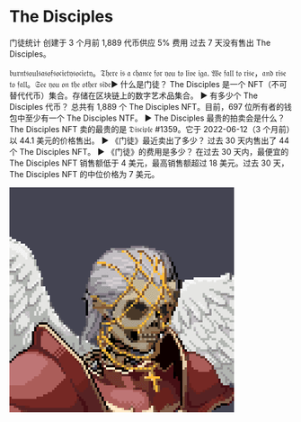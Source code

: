 # The Disciples

门徒统计
创建于 3 个月前
1,889 代币供应
5% 费用
过去 7 天没有售出 The Disciples。

𝔟𝔲𝔯𝔫𝔱𝔰𝔬𝔲𝔩𝔰𝔞𝔰𝔬𝔣𝔰𝔬𝔠𝔦𝔢𝔱𝔶𝔰𝔬𝔠𝔦𝔢𝔱𝔶。𝔗𝔥𝔢𝔯𝔢 𝔦𝔰 𝔞 𝔠𝔥𝔞𝔫𝔠𝔢 𝔣𝔬𝔯 𝔶𝔬𝔲 𝔱𝔬 𝔩𝔦𝔳𝔢 𝔦𝔤𝔞. 𝔚𝔢 𝔣𝔞𝔩𝔩 𝔱𝔬 𝔯𝔦𝔰𝔢，𝔞𝔫𝔡 𝔯𝔦𝔰𝔢 𝔱𝔬 𝔣𝔞𝔩𝔩。𝔖𝔢𝔢 𝔶𝔬𝔲 𝔬𝔫 𝔱𝔥𝔢 𝔬𝔱𝔥𝔢𝔯 𝔰𝔦𝔡𝔢▶ 什么是门徒？
The Disciples 是一个 NFT（不可替代代币）集合。存储在区块链上的数字艺术品集合。
▶ 有多少个 The Disciples 代币？
总共有 1,889 个 The Disciples NFT。目前，697 位所有者的钱包中至少有一个 The Disciples NTF。
▶ The Disciples 最贵的拍卖会是什么？
The Disciples NFT 卖的最贵的是 𝔇𝔦𝔰𝔠𝔦𝔭𝔩𝔢 #1359。它于 2022-06-12（3 个月前）以 44.1 美元的价格售出。
▶ 《门徒》最近卖出了多少？
过去 30 天内售出了 44 个 The Disciples NFT。
▶ 《门徒》的费用是多少？
在过去 30 天内，最便宜的 The Disciples NFT 销售额低于 4 美元，最高销售额超过 18 美元。过去 30 天，The Disciples NFT 的中位价格为 7 美元。

![NFT](unnamed.png)
